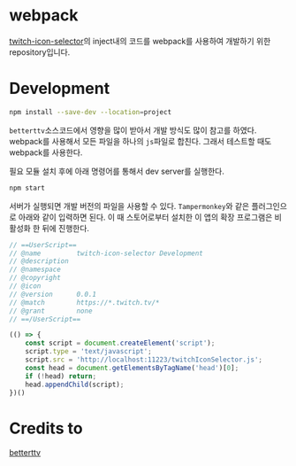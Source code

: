 # webpack
[twitch-icon-selector](https://github.com/drowsy-probius/twitch-icon-selector)의 inject내의 코드를 webpack를 사용하여 개발하기 위한 repository입니다.  


# Development
```bash
npm install --save-dev --location=project
```


`betterttv`소스코드에서 영향을 많이 받아서 개발 방식도 많이 참고를 하였다. webpack를 사용해서 모든 파일을 하나의 `js`파일로 합친다. 그래서 테스트할 때도 webpack를 사용한다.


필요 모듈 설치 후에 아래 명령어를 통해서 dev server를 실행한다.
```bash
npm start
```

서버가 실행되면 개발 버전의 파일을 사용할 수 있다. `Tampermonkey`와 같은 플러그인으로 아래와 같이 입력하면 된다. 이 때 스토어로부터 설치한 이 앱의 확장 프로그램은 비활성화 한 뒤에 진행한다.
```javascript
// ==UserScript==
// @name         twitch-icon-selector Development
// @description  
// @namespace    
// @copyright    
// @icon         
// @version      0.0.1
// @match        https://*.twitch.tv/*
// @grant        none
// ==/UserScript==

(() => {
    const script = document.createElement('script');
    script.type = 'text/javascript';
    script.src = 'http://localhost:11223/twitchIconSelector.js';
    const head = document.getElementsByTagName('head')[0];
    if (!head) return;
    head.appendChild(script);
})()
```

# Credits to
[betterttv](https://github.com/night/betterttv)
